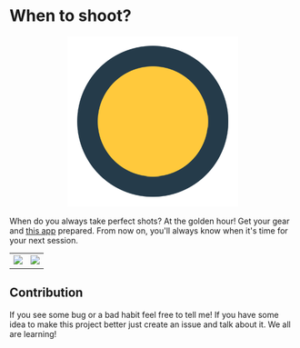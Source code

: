 # When to shoot?

<p align="center">
<img src="https://raw.githubusercontent.com/franpog859/when-to-shoot/master/assets/logo300.png">
</p>

When do you always take perfect shots? At the golden hour! Get your gear and [this app](https://franpog859.github.io/when-to-shoot/) prepared. From now on, you'll always know when it's time for your next session.

<p align="center">
<table cellspacing="0" cellpadding="0">
  <tr>
    <th scope="col"><img src="https://raw.githubusercontent.com/franpog859/when-to-shoot/master/assets/animate1.gif"></th>
    <th scope="col"><img src="https://raw.githubusercontent.com/franpog859/when-to-shoot/master/assets/animate2.gif"></th>
  </tr>
</table>
</p>

## Contribution

If you see some bug or a bad habit feel free to tell me! If you have some idea to make this project better just create an issue and talk about it. We all are learning!
